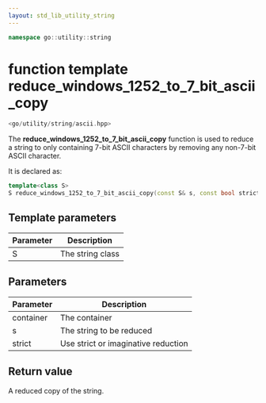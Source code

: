 ```yaml
---
layout: std_lib_utility_string
---
```


```c++
namespace go::utility::string
```

# function template reduce_windows_1252_to_7_bit_ascii_copy

```c++
<go/utility/string/ascii.hpp>
```

The **reduce_windows_1252_to_7_bit_ascii_copy** function is used to reduce a
string to only containing 7-bit ASCII characters by removing any non-7-bit
ASCII character.

It is declared as:

```c++
template<class S>
S reduce_windows_1252_to_7_bit_ascii_copy(const S& s, const bool strict = true);
```

## Template parameters

Parameter | Description
-|-
S|The string class

## Parameters

Parameter | Description
-|-
container|The container
s|The string to be reduced
strict|Use strict or imaginative reduction

## Return value

A reduced copy of the string.
